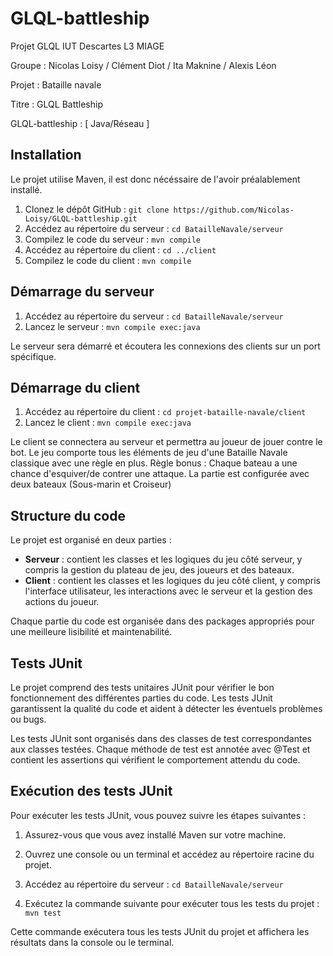 # GLQL-battleship

Projet GLQL IUT Descartes L3 MIAGE

Groupe : Nicolas Loisy / Clément Diot / Ita Maknine / Alexis Léon

Projet : Bataille navale

Titre : GLQL Battleship 

GLQL-battleship : [ Java/Réseau ]

## Installation
Le projet utilise Maven, il est donc nécéssaire de l'avoir préalablement installé.

1. Clonez le dépôt GitHub : `git clone https://github.com/Nicolas-Loisy/GLQL-battleship.git`
2. Accédez au répertoire du serveur : `cd BatailleNavale/serveur`
3. Compilez le code du serveur : `mvn compile`
4. Accédez au répertoire du client : `cd ../client`
5. Compilez le code du client : `mvn compile`

## Démarrage du serveur

1. Accédez au répertoire du serveur : `cd BatailleNavale/serveur`
2. Lancez le serveur : `mvn compile exec:java`

Le serveur sera démarré et écoutera les connexions des clients sur un port spécifique.

## Démarrage du client

1. Accédez au répertoire du client : `cd projet-bataille-navale/client`
2. Lancez le client : `mvn compile exec:java`

Le client se connectera au serveur et permettra au joueur de jouer contre le bot.
Le jeu comporte tous les éléments de jeu d'une Bataille Navale classique avec une règle en plus.
Règle bonus : Chaque bateau a une chance d'esquiver/de contrer une attaque.
La partie est configurée avec deux bateaux (Sous-marin et Croiseur)

## Structure du code

Le projet est organisé en deux parties :

- **Serveur** : contient les classes et les logiques du jeu côté serveur, y compris la gestion du plateau de jeu, des joueurs et des bateaux.
- **Client** : contient les classes et les logiques du jeu côté client, y compris l'interface utilisateur, les interactions avec le serveur et la gestion des actions du joueur.

Chaque partie du code est organisée dans des packages appropriés pour une meilleure lisibilité et maintenabilité.


## Tests JUnit

Le projet comprend des tests unitaires JUnit pour vérifier le bon fonctionnement des différentes parties du code. Les tests JUnit garantissent la qualité du code et aident à détecter les éventuels problèmes ou bugs.

Les tests JUnit sont organisés dans des classes de test correspondantes aux classes testées. Chaque méthode de test est annotée avec @Test et contient les assertions qui vérifient le comportement attendu du code.

## Exécution des tests JUnit

Pour exécuter les tests JUnit, vous pouvez suivre les étapes suivantes :

1. Assurez-vous que vous avez installé Maven sur votre machine.

2. Ouvrez une console ou un terminal et accédez au répertoire racine du projet.

3. Accédez au répertoire du serveur : `cd BatailleNavale/serveur`

4. Exécutez la commande suivante pour exécuter tous les tests du projet : `mvn test`

Cette commande exécutera tous les tests JUnit du projet et affichera les résultats dans la console ou le terminal.